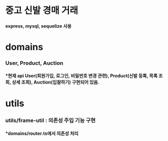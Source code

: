 # 중고 신발 경매 거래
#### express, mysql, sequelize 사용

# domains
### User, Product, Auction
#### *현재 api User(회원가입, 로그인, 비밀번호 변경 관련), Product(신발 등록, 목록 조회, 상세 조회), Auction(입찰하기) 구현되어 있음.

# utils
### utils/frame-util : 의존성 주입 기능 구현
#### *domains/router.ts에서 의존성 처리
